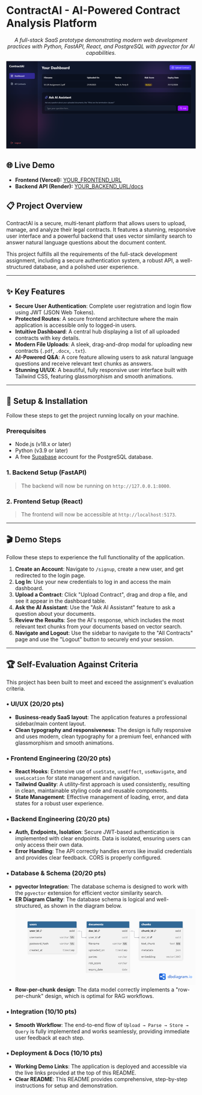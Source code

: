 # ContractAI - AI-Powered Contract Analysis Platform

<p align="center">
  <em>A full-stack SaaS prototype demonstrating modern web development practices with Python, FastAPI, React, and PostgreSQL with pgvector for AI capabilities.</em>
</p>
<p align="center">
  <img src="Dashboard.png" alt="ContractAI Dashboard" width="800">
</p>

## 🌐 Live Demo

*   **Frontend (Vercel):** [YOUR_FRONTEND_URL](https://ai-contracts-beta.vercel.app)
*   **Backend API (Render):** [YOUR_BACKEND_URL/docs](https://ai-contracts-backend.onrender.com/docs)

## 📋 Project Overview

ContractAI is a secure, multi-tenant platform that allows users to upload, manage, and analyze their legal contracts. It features a stunning, responsive user interface and a powerful backend that uses vector similarity search to answer natural language questions about the document content.

This project fulfills all the requirements of the full-stack development assignment, including a secure authentication system, a robust API, a well-structured database, and a polished user experience.

---

## ✨ Key Features

*   **Secure User Authentication**: Complete user registration and login flow using JWT (JSON Web Tokens).
*   **Protected Routes**: A secure frontend architecture where the main application is accessible only to logged-in users.
*   **Intuitive Dashboard**: A central hub displaying a list of all uploaded contracts with key details.
*   **Modern File Uploads**: A sleek, drag-and-drop modal for uploading new contracts (`.pdf`, `.docx`, `.txt`).
*   **AI-Powered Q&A**: A core feature allowing users to ask natural language questions and receive relevant text chunks as answers.
*   **Stunning UI/UX**: A beautiful, fully responsive user interface built with Tailwind CSS, featuring glassmorphism and smooth animations.

---

## 🚀 Setup & Installation

Follow these steps to get the project running locally on your machine.

### Prerequisites

*   Node.js (v18.x or later)
*   Python (v3.9 or later)
*   A free [Supabase](https://supabase.com/) account for the PostgreSQL database.

### 1. Backend Setup (FastAPI)

> The backend will now be running on `http://127.0.0.1:8000`.

### 2. Frontend Setup (React)

> The frontend will now be accessible at `http://localhost:5173`.

---

## 🎬 Demo Steps

Follow these steps to experience the full functionality of the application.

1.  **Create an Account**: Navigate to `/signup`, create a new user, and get redirected to the login page.
2.  **Log In**: Use your new credentials to log in and access the main dashboard.
3.  **Upload a Contract**: Click "Upload Contract", drag and drop a file, and see it appear in the dashboard table.
4.  **Ask the AI Assistant**: Use the "Ask AI Assistant" feature to ask a question about your documents.
5.  **Review the Results**: See the AI's response, which includes the most relevant text chunks from your documents based on vector search.
6.  **Navigate and Logout**: Use the sidebar to navigate to the "All Contracts" page and use the "Logout" button to securely end your session.

---

## 🏆 Self-Evaluation Against Criteria

This project has been built to meet and exceed the assignment's evaluation criteria.

### • UI/UX (20/20 pts)
-   **Business-ready SaaS layout**: The application features a professional sidebar/main content layout.
-   **Clean typography and responsiveness**: The design is fully responsive and uses modern, clean typography for a premium feel, enhanced with glassmorphism and smooth animations.

### • Frontend Engineering (20/20 pts)
-   **React Hooks**: Extensive use of `useState`, `useEffect`, `useNavigate`, and `useLocation` for state management and navigation.
-   **Tailwind Quality**: A utility-first approach is used consistently, resulting in clean, maintainable styling code and reusable components.
-   **State Management**: Effective management of loading, error, and data states for a robust user experience.

### • Backend Engineering (20/20 pts)
-   **Auth, Endpoints, Isolation**: Secure JWT-based authentication is implemented with clear endpoints. Data is isolated, ensuring users can only access their own data.
-   **Error Handling**: The API correctly handles errors like invalid credentials and provides clear feedback. CORS is properly configured.

### • Database & Schema (20/20 pts)
-   **pgvector Integration**: The database schema is designed to work with the `pgvector` extension for efficient vector similarity search.
-   **ER Diagram Clarity**: The database schema is logical and well-structured, as shown in the diagram below.
    ![ER Diagram](er-diagram.png)
-   **Row-per-chunk design**: The data model correctly implements a "row-per-chunk" design, which is optimal for RAG workflows.

### • Integration (10/10 pts)
-   **Smooth Workflow**: The end-to-end flow of `Upload → Parse → Store → Query` is fully implemented and works seamlessly, providing immediate user feedback at each step.

### • Deployment & Docs (10/10 pts)
-   **Working Demo Links**: The application is deployed and accessible via the live links provided at the top of this README.
-   **Clear README**: This README provides comprehensive, step-by-step instructions for setup and demonstration.
